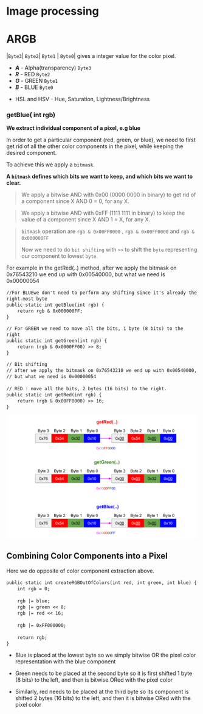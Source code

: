 Image processing
===
# ARGB 
|`Byte3`| `Byte2`| `Byte1` | `Byte0`|  gives  a integer value for the color pixel.
- ***A*** - Alpha(transparency) `Byte3`
- ***R*** - RED `Byte2`
- ***G*** - GREEN `Byte1`
- ***B*** - BLUE `Byte0`

* HSL and HSV - Hue, Saturation, Lightness/Brightness


### getBlue( int rgb)

**We extract individual component of a pixel, e.g blue**

In order to get a particular component (red, green, or blue), we need to first get rid of all the other color components in the pixel, while keeping the desired component.

To achieve this we apply a `bitmask`.

**A `bitmask` defines which bits we want to keep, and which bits we want to clear.**

> We apply a bitwise AND with 0x00 (0000 0000 in binary) to get rid of a component since X AND 0 = 0, for any X.

> We apply a bitwise AND with 0xFF (1111 1111 in binary) to keep the value of a component since X AND 1 = X, for any X.

> `bitmask` operation are `rgb & 0x00FF0000` , `rgb & 0x00FF0000` and `rgb & 0x000000FF`
> 
> Now  we need to do `bit shifting` with `>>` to shift the `byte` representing our component to lowest `byte`.
> 
For example in the getRed(..) method, after we apply the bitmask on 0x76543210 we end up with 0x00540000, but what we need is 0x00000054

```
//For BLUEwe don't need to perform any shifting since it's already the right-most byte
public static int getBlue(int rgb) {
    return rgb & 0x000000FF;
}
```

```
// For GREEN we need to move all the bits, 1 byte (8 bits) to the right
public static int getGreen(int rgb) {
    return (rgb & 0x0000FF00) >> 8;
}
```

```
// Bit shifting 
// after we apply the bitmask on 0x76543210 we end up with 0x00540000,
// but what we need is 0x00000054

// RED : move all the bits, 2 bytes (16 bits) to the right.
public static int getRed(int rgb) {
    return (rgb & 0x00FF0000) >> 16;
}

```
![img.png](img.png)


## Combining Color Components into a Pixel

Here we do opposite of color component extraction above.
```
public static int createRGBOutOfColors(int red, int green, int blue) {
    int rgb = 0;
 
    rgb |= blue;
    rgb |= green << 8;
    rgb |= red << 16;
 
    rgb |= 0xFF000000;
 
    return rgb;
}
```

* Blue is placed at the lowest byte so we simply bitwise OR the pixel color representation with the blue component

* Green needs to be placed at the second byte so it is first shifted 1 byte (8 bits) to the left, and then is bitwise ORed with the pixel color

* Similarly, red needs to be placed at the third byte so its component is shifted 2 bytes (16 bits) to the left, and then it is bitwise ORed with the pixel color